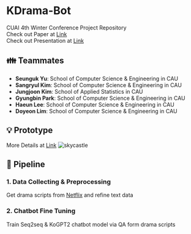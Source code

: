 # KDrama-Bot
CUAI 4th Winter Conference Project Repository   
Check out Paper at [Link](https://github.com/woog2ee/KDrama-Chatbots/blob/main/CUAI%20%EB%8F%99%EA%B3%84%20%EC%BB%A8%ED%8D%BC%EB%9F%B0%EC%8A%A4%20Short%20Paper%20NLP%ED%8C%80.pdf)   
Check out Presentation at [Link](https://github.com/woog2ee/KDrama-Chatbots/blob/main/CUAI%20%EB%8F%99%EA%B3%84%20%EC%BB%A8%ED%8D%BC%EB%9F%B0%EC%8A%A4%20Presentation%20NLP%ED%8C%80.pdf)   

## 👪 Teammates
- **Seunguk Yu**: School of Computer Science & Engineering in CAU   
- **Sangryul Kim**: School of Computer Science & Engineering in CAU   
- **Jungjoon Kim**: School of Applied Statistics in CAU   
- **Gyungbin Park**: School of Computer Science & Engineering in CAU
- **Haeun Lee**: School of Computer Science & Engineering in CAU
- **Doyeon Lim**: School of Computer Science & Engineering in CAU

## 💡 Prototype
More Details at [Link](https://github.com/woog2ee/KDrama-Chatbots/tree/main/models/KoGPT2)
![skycastle](https://user-images.githubusercontent.com/80081987/150994505-96a96c56-6753-4d19-8c2e-49e5134c7d20.png)

## 🚂 Pipeline
### 1. Data Collecting & Preprocessing
Get drama scripts from [Netflix](https://www.netflix.com) and refine text data

### 2. Chatbot Fine Tuning
Train Seq2seq & KoGPT2 chatbot model via QA form drama scripts
